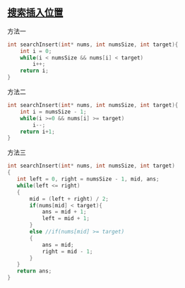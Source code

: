## [搜索插入位置](https://leetcode-cn.com/leetbook/read/array-and-string/cxqdh/)

方法一

```c
int searchInsert(int* nums, int numsSize, int target){
    int i = 0;
    while(i < numsSize && nums[i] < target)
        i++;
    return i;
}
```

方法二

```c
int searchInsert(int* nums, int numsSize, int target){
    int i = numsSize - 1;
    while(i >=0 && nums[i] >= target)
        i--;
    return i+1;
}
```

方法三

```c
int searchInsert(int* nums, int numsSize, int target)
{
   int left = 0, right = numsSize - 1, mid, ans;
   while(left <= right)
   {
       mid = (left + right) / 2;
       if(nums[mid] < target){
           ans = mid + 1;
           left = mid + 1;
       }
       else //if(nums[mid] >= target)
       {
           ans = mid;
           right = mid - 1;
       }
   }
   return ans;
}
```

